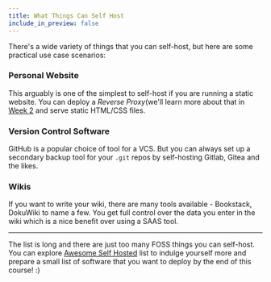 ```yaml
---
title: What Things Can Self Host
include_in_preview: false
---
```


There's a wide variety of things that you can self-host, but here are some practical use case scenarios:

### Personal Website

This arguably is one of the simplest to self-host if you are running a static website. You can deploy a _Reverse Proxy_(we'll learn more about that in [Week 2](./../week2/_overview.md) and serve static HTML/CSS files.

### Version Control Software

GitHub is a popular choice of tool for a VCS. But you can always set up a secondary backup tool for your `.git` repos by self-hosting Gitlab, Gitea and the likes.

### Wikis

If you want to write your wiki, there are many tools available - Bookstack, DokuWiki to name a few. You get full control over the data you enter in the wiki which is a nice benefit over using a SAAS tool.

---

The list is long and there are just too many FOSS things you can self-host. You can explore [Awesome Self Hosted](https://github.com/awesome-selfhosted/awesome-selfhosted) list to indulge yourself more and prepare a small list of software that you want to deploy by the end of this course! :)
